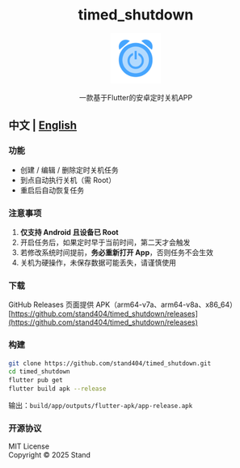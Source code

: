 <div align="center">
    <h1>timed_shutdown</h1>
    <img width=100 src="icos\图标.svg">

一款基于Flutter的安卓定时关机APP
</div>

## 中文 | [English](EN_README.md)

### 功能
- 创建 / 编辑 / 删除定时关机任务  
- 到点自动执行关机（需 Root）  
- 重启后自动恢复任务

### 注意事项
1. **仅支持 Android 且设备已 Root**  
2. 开启任务后，如果定时早于当前时间，第二天才会触发  
3. 若修改系统时间提前，**务必重新打开 App**，否则任务不会生效
4. 关机为硬操作，未保存数据可能丢失，请谨慎使用  

### 下载
GitHub Releases 页面提供 APK（arm64-v7a、arm64-v8a、x86_64）  
[https://github.com/stand404/timed_shutdown/releases](https://github.com/stand404/timed_shutdown/releases)

### 构建
```bash
git clone https://github.com/stand404/timed_shutdown.git
cd timed_shutdown
flutter pub get
flutter build apk --release
```
输出：`build/app/outputs/flutter-apk/app-release.apk`

### 开源协议
MIT License  
Copyright © 2025 Stand